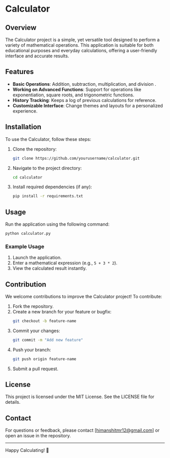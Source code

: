 # Calculator

## Overview
The Calculator project is a simple, yet versatile tool designed to perform a variety of mathematical operations. This application is suitable for both educational purposes and everyday calculations, offering a user-friendly interface and accurate results.

## Features
- **Basic Operations**: Addition, subtraction, multiplication, and division .
- **Working on Advanced Functions**: Support for operations like exponentiation, square roots, and trigonometric functions.
- **History Tracking**: Keeps a log of previous calculations for reference.
- **Customizable Interface**: Change themes and layouts for a personalized experience.

## Installation

To use the Calculator, follow these steps:

1. Clone the repository:
   ```bash
   git clone https://github.com/yourusername/calculator.git
   ```
2. Navigate to the project directory:
   ```bash
   cd calculator
   ```
3. Install required dependencies (if any):
   ```bash
   pip install -r requirements.txt
   ```

## Usage

Run the application using the following command:
```bash
python calculator.py
```

### Example Usage
1. Launch the application.
2. Enter a mathematical expression (e.g., `5 + 3 * 2`).
3. View the calculated result instantly.

## Contribution
We welcome contributions to improve the Calculator project! To contribute:

1. Fork the repository.
2. Create a new branch for your feature or bugfix:
   ```bash
   git checkout -b feature-name
   ```
3. Commit your changes:
   ```bash
   git commit -m "Add new feature"
   ```
4. Push your branch:
   ```bash
   git push origin feature-name
   ```
5. Submit a pull request.

## License
This project is licensed under the MIT License. See the LICENSE file for details.

## Contact
For questions or feedback, please contact [himanshitmr12@gmail.com] or open an issue in the repository.

---
Happy Calculating! 🎉
